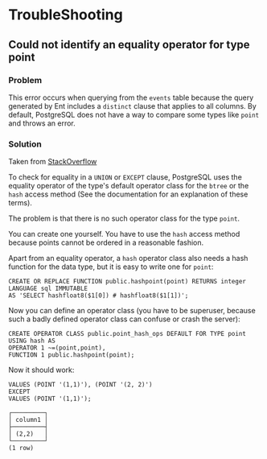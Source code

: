 # TroubleShooting

## Could not identify an equality operator for type point

### Problem

This error occurs when querying from the `events` table because the query generated by Ent includes a `distinct` clause that applies to all columns. By default, PostgreSQL does not have a way to compare some types like `point` and throws an error.

### Solution

Taken from [StackOverflow](https://stackoverflow.com/questions/43998658/errorcould-not-identify-an-equality-operator-for-type-point/44005459#44005459)

To check for equality in a `UNION` or `EXCEPT` clause, PostgreSQL uses the equality operator of the type's default operator class for the `btree` or the `hash` access method (See the documentation for an explanation of these terms).

The problem is that there is no such operator class for the type `point`.

You can create one yourself. You have to use the `hash` access method because points cannot be ordered in a reasonable fashion.

Apart from an equality operator, a `hash` operator class also needs a hash function for the data type, but it is easy to write one for `point`:

```postgresql
CREATE OR REPLACE FUNCTION public.hashpoint(point) RETURNS integer
LANGUAGE sql IMMUTABLE
AS 'SELECT hashfloat8($1[0]) # hashfloat8($1[1])';
```

Now you can define an operator class (you have to be superuser, because such a badly defined operator class can confuse or crash the server):

```postgresql
CREATE OPERATOR CLASS public.point_hash_ops DEFAULT FOR TYPE point USING hash AS
OPERATOR 1 ~=(point,point),
FUNCTION 1 public.hashpoint(point);
```

Now it should work:

```postgresql
VALUES (POINT '(1,1)'), (POINT '(2, 2)')
EXCEPT
VALUES (POINT '(1,1)');

┌─────────┐
│ column1 │
├─────────┤
│ (2,2)   │
└─────────┘
(1 row)
```
